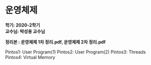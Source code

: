 # 운영체제
**학기: 2020-2학기**<br>
**교수님: 박성용 교수님**<br>

**정리본 : 운영체제 1차 정리.pdf, 운영체제 2차 정리.pdf**

Pintos1: User Program(1)
Pintos2: User Program(2)
Pintos3: Threads
Pintos4: Virtual Memory
